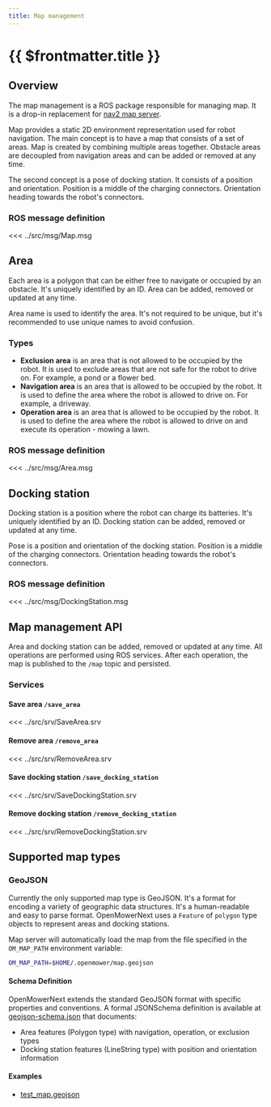 ```yaml
---
title: Map management
---
```

# {{ $frontmatter.title }}

## Overview

The map management is a ROS package responsible for managing map. It is a drop-in replacement for [nav2 map server](https://navigation.ros.org/configuration/packages/configuring-map-server.html).

Map provides a static 2D environment representation used for robot navigation.
The main concept is to have a map that consists of a set of areas. Map is created by combining multiple areas together. Obstacle areas are decoupled from navigation areas and can be added or removed at any time.

The second concept is a pose of docking station. It consists of a position and orientation. Position is a middle of the charging connectors. Orientation heading towards the robot's connectors.

### ROS message definition

<<< ../src/msg/Map.msg

## Area

Each area is a polygon that can be either free to navigate or occupied by an obstacle. It's uniquely identified by an ID.
Area can be added, removed or updated at any time.

Area name is used to identify the area. It's not required to be unique, but it's recommended to use unique names to avoid confusion.

### Types

- **Exclusion area** is an area that is not allowed to be occupied by the robot. It is used to exclude areas that are not safe for the robot to drive on. For example, a pond or a flower bed.
- **Navigation area** is an area that is allowed to be occupied by the robot. It is used to define the area where the robot is allowed to drive on. For example, a driveway.
- **Operation area** is an area that is allowed to be occupied by the robot. It is used to define the area where the robot is allowed to drive on and execute its operation - mowing a lawn.

### ROS message definition

<<< ../src/msg/Area.msg


## Docking station

Docking station is a position where the robot can charge its batteries. It's uniquely identified by an ID.
Docking station can be added, removed or updated at any time.

Pose is a position and orientation of the docking station. Position is a middle of the charging connectors. Orientation heading towards the robot's connectors.

### ROS message definition

<<< ../src/msg/DockingStation.msg

## Map management API

Area and docking station can be added, removed or updated at any time.
All operations are performed using ROS services. After each operation, the map is published to the `/map` topic and persisted.

### Services

#### Save area `/save_area`

<<< ../src/srv/SaveArea.srv

#### Remove area `/remove_area`

<<< ../src/srv/RemoveArea.srv

#### Save docking station `/save_docking_station`

<<< ../src/srv/SaveDockingStation.srv

#### Remove docking station `/remove_docking_station`

<<< ../src/srv/RemoveDockingStation.srv

## Supported map types

### GeoJSON

Currently the only supported map type is GeoJSON. It's a format for encoding a variety of geographic data structures. It's a human-readable and easy to parse format.
OpenMowerNext uses a `Feature` of `polygon` type objects to represent areas and docking stations.

Map server will automatically load the map from the file specified in the `OM_MAP_PATH` environment variable:
```bash
OM_MAP_PATH=$HOME/.openmower/map.geojson
```

#### Schema Definition

OpenMowerNext extends the standard GeoJSON format with specific properties and conventions. A formal JSONSchema definition is available at [geojson-schema.json](assets/geojson-schema.json) that documents:

- Area features (Polygon type) with navigation, operation, or exclusion types
- Docking station features (LineString type) with position and orientation information

#### Examples

- [test_map.geojson](https://github.com/jkaflik/OpenMowerROS2/src/map_server/test/test_map.geojson)
